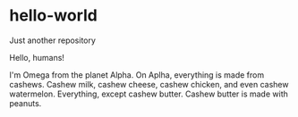# hello-world
Just another repository

Hello, humans!

I'm Omega from the planet Alpha. On Aplha, everything is made from cashews. Cashew milk, cashew cheese, cashew chicken, and even cashew watermelon. Everything, except cashew butter. Cashew butter is made with peanuts.
